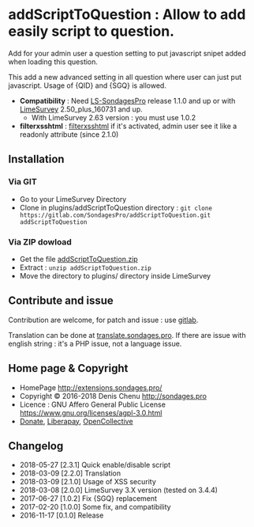 # addScriptToQuestion : Allow to add easily script to question. #

Add for your admin user a question setting to put javascript snipet added when loading this question.

This add a new advanced setting in all question where user can just put javascript. Usage of {QID} and {SGQ} is allowed.

- **Compatibility** : Need [LS-SondagesPro](https://github.com/SondagesPro/LimeSurvey-SondagesPro) release 1.1.0 and up or with [LimeSurvey](https://www.limesurvey.org/) 2.50_plus_160731 and up.
  - With LimeSurvey 2.63 version : you must use 1.0.2
- **filterxsshtml** : [filterxsshtml](https://manual.limesurvey.org/Optional_settings#Security) if it's activated, admin user see it like a readonly attribute (since 2.1.0)

## Installation

### Via GIT
- Go to your LimeSurvey Directory
- Clone in plugins/addScriptToQuestion directory : `git clone https://gitlab.com/SondagesPro/addScriptToQuestion.git addScriptToQuestion`

### Via ZIP dowload
- Get the file [addScriptToQuestion.zip](https://extensions.sondages.pro/IMG/auto/addScriptToQuestion.zip)
- Extract : `unzip addScriptToQuestion.zip`
- Move the directory to plugins/ directory inside LimeSurvey

## Contribute and issue

Contribution are welcome, for patch and issue : use [gitlab](https://gitlab.com/SondagesPro/addScriptToQuestion).

Translation can be done at [translate.sondages.pro](https://translate.sondages.pro/projects/addscripttoquestion/). If there are issue with english string : it's a PHP issue, not a language issue.

## Home page & Copyright
- HomePage <http://extensions.sondages.pro/>
- Copyright © 2016-2018 Denis Chenu <http://sondages.pro>
- Licence : GNU Affero General Public License <https://www.gnu.org/licenses/agpl-3.0.html>
- [Donate](https://support.sondages.pro/open.php?topicId=12), [Liberapay](https://liberapay.com/SondagesPro/), [OpenCollective](https://opencollective.com/sondagespro) 

## Changelog
- 2018-05-27 [2.3.1] Quick enable/disable script
- 2018-03-09 [2.2.0] Translation
- 2018-03-09 [2.1.0] Usage of XSS security
- 2018-03-08 [2.0.0] LimeSurvey 3.X version (tested on 3.4.4)
- 2017-06-27 [1.0.2] Fix {SGQ} replacement
- 2017-02-20 [1.0.0] Some fix, and compatibility
- 2016-11-17 [0.1.0] Release
